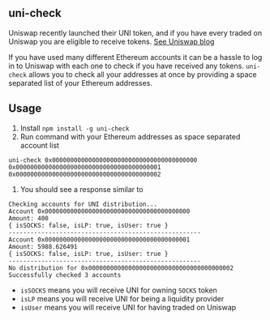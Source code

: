 ## uni-check

Uniswap recently launched their UNI token, and if you have every traded on Uniswap you are eligible to receive tokens. [See Uniswap blog](https://uniswap.org/blog/uni/)

If you have used many different Ethereum accounts it can be a hassle to log in to Uniswap with each one to check if you have received any tokens.
`uni-check` allows you to check all your addresses at once by providing a space separated list of your Ethereum addresses.

## Usage

1. Install `npm install -g uni-check`
1. Run command with your Ethereum addresses as space separated account list

```
uni-check 0x0000000000000000000000000000000000000000 0x0000000000000000000000000000000000000001 0x0000000000000000000000000000000000000002
```

1. You should see a response similar to

```
Checking accounts for UNI distribution...
Account 0x0000000000000000000000000000000000000000
Amount: 400
{ isSOCKS: false, isLP: true, isUser: true }
-----------------------------------------------------
Account 0x0000000000000000000000000000000000000001
Amount: 5988.626491
{ isSOCKS: false, isLP: true, isUser: true }
-----------------------------------------------------
No distribution for 0x0000000000000000000000000000000000000002
Successfully checked 3 accounts
```

- `isSOCKS` means you will receive UNI for owning `SOCKS` token
- `isLP` means you will receive UNI for being a liquidity provider
- `isUser` means you will receive UNI for having traded on Uniswap

